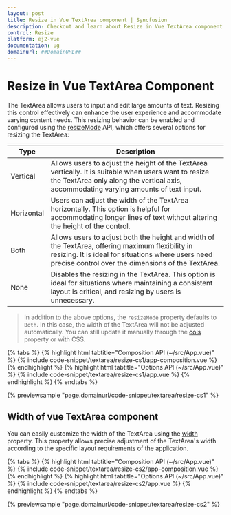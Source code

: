 ```yaml
---
layout: post
title: Resize in Vue TextArea component | Syncfusion
description: Checkout and learn about Resize in Vue TextArea component of Syncfusion Essential JS 2 and more details.
control: Resize
platform: ej2-vue
documentation: ug
domainurl: ##DomainURL##
---
```


# Resize in Vue TextArea Component

The TextArea allows users to input and edit large amounts of text. Resizing this control effectively can enhance the user experience and accommodate varying content needs. This resizing behavior can be enabled and configured using the [resizeMode](https://ej2.syncfusion.com/vue/documentation/api/textarea/#resizeMode) API, which offers several options for resizing the TextArea:

| Type  | Description |
| -- | -- |
| Vertical  | Allows users to adjust the height of the TextArea vertically. It is suitable when users want to resize the TextArea only along the vertical axis, accommodating varying amounts of text input. |
| Horizontal | Users can adjust the width of the TextArea horizontally. This option is helpful for accommodating longer lines of text without altering the height of the control. |
| Both | Allows users to adjust both the height and width of the TextArea, offering maximum flexibility in resizing. It is ideal for situations where users need precise control over the dimensions of the TextArea. |
| None | Disables the resizing in the TextArea. This option is ideal for situations where maintaining a consistent layout is critical, and resizing by users is unnecessary. |

> In addition to the above options, the `resizeMode` property defaults to `Both`. In this case, the width of the TextArea will not be adjusted automatically. You can still update it manually through the [cols](https://ej2.syncfusion.com/vue/documentation/api/textarea/#cols) property or with CSS.

{% tabs %}
{% highlight html tabtitle="Composition API (~/src/App.vue)" %}
{% include code-snippet/textarea/resize-cs1/app-composition.vue %}
{% endhighlight %}
{% highlight html tabtitle="Options API (~/src/App.vue)" %}
{% include code-snippet/textarea/resize-cs1/app.vue %}
{% endhighlight %}
{% endtabs %}

{% previewsample "page.domainurl/code-snippet/textarea/resize-cs1" %}

## Width of vue TextArea component

You can easily customize the width of the TextArea using the [width](https://ej2.syncfusion.com/vue/documentation/api/textarea/#width) property. This property allows precise adjustment of the TextArea's width according to the specific layout requirements of the application.

{% tabs %}
{% highlight html tabtitle="Composition API (~/src/App.vue)" %}
{% include code-snippet/textarea/resize-cs2/app-composition.vue %}
{% endhighlight %}
{% highlight html tabtitle="Options API (~/src/App.vue)" %}
{% include code-snippet/textarea/resize-cs2/app.vue %}
{% endhighlight %}
{% endtabs %}

{% previewsample "page.domainurl/code-snippet/textarea/resize-cs2" %}
